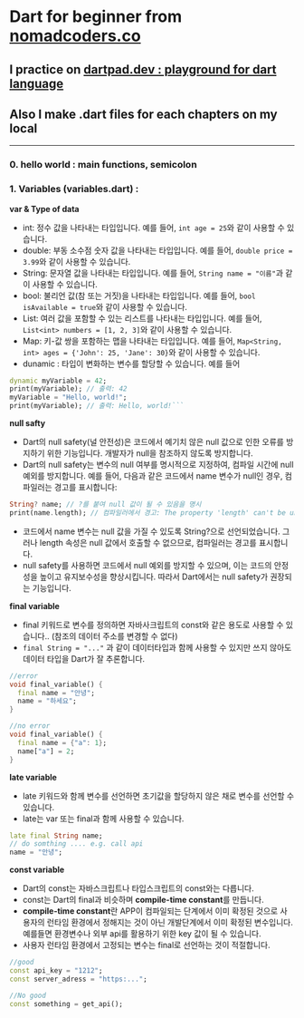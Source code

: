 # Dart for beginner from [nomadcoders.co](https://nomadcoders.co/dart-for-beginners/lectures/4092)

## I practice on [dartpad.dev : playground for dart language](https://dartpad.dev/?)

## Also I make .dart files for each chapters on my local

<hr />

### 0. hello world : main functions, semicolon

### 1. Variables (variables.dart) :

**var & Type of data**

- int: 정수 값을 나타내는 타입입니다. 예를 들어, `int age = 25`와 같이 사용할 수 있습니다.
- double: 부동 소수점 숫자 값을 나타내는 타입입니다. 예를 들어, `double price = 3.99`와 같이 사용할 수 있습니다.
- String: 문자열 값을 나타내는 타입입니다. 예를 들어, `String name = "이름"`과 같이 사용할 수 있습니다.
- bool: 불리언 값(참 또는 거짓)을 나타내는 타입입니다. 예를 들어, `bool isAvailable = true`와 같이 사용할 수 있습니다.
- List: 여러 값을 포함할 수 있는 리스트를 나타내는 타입입니다. 예를 들어, `List<int> numbers = [1, 2, 3]`와 같이 사용할 수 있습니다.
- Map: 키-값 쌍을 포함하는 맵을 나타내는 타입입니다. 예를 들어, `Map<String, int> ages = {'John': 25, 'Jane': 30}`와 같이 사용할 수 있습니다.
- dunamic : 타입이 변화하는 변수를 할당할 수 있습니다. 예를 들어

````dart
dynamic myVariable = 42;
print(myVariable); // 출력: 42
myVariable = "Hello, world!";
print(myVariable); // 출력: Hello, world!```
````

**null safty**

- Dart의 null safety(널 안전성)은 코드에서 예기치 않은 null 값으로 인한 오류를 방지하기 위한 기능입니다. 개발자가 null을 참조하지 않도록 방지합니다.
- Dart의 null safety는 변수의 null 여부를 명시적으로 지정하여, 컴파일 시간에 null 예외를 방지합니다. 예를 들어, 다음과 같은 코드에서 name 변수가 null인 경우, 컴파일러는 경고를 표시합니다:

```dart
String? name; // ?를 붙여 null 값이 될 수 있음을 명시
print(name.length); // 컴파일러에서 경고: The property 'length' can't be unconditionally accessed because the receiver can be 'null'.
```

- 코드에서 name 변수는 null 값을 가질 수 있도록 String?으로 선언되었습니다. 그러나 length 속성은 null 값에서 호출할 수 없으므로, 컴파일러는 경고를 표시합니다.
- null safety를 사용하면 코드에서 null 예외를 방지할 수 있으며, 이는 코드의 안정성을 높이고 유지보수성을 향상시킵니다. 따라서 Dart에서는 null safety가 권장되는 기능입니다.

**final variable**

- final 키워드로 변수를 정의하면 자바사크립트의 const와 같은 용도로 사용할 수 있습니다.. (참조의 데이터 주소를 변경할 수 없다)
- `final String = "..."` 과 같이 데이터타입과 함께 사용할 수 있지만 쓰지 않아도 데이터 타입을 Dart가 잘 추론합니다.

```dart
//error
void final_variable() {
  final name = "안녕";
  name = "하세요";
}

//no error
void final_variable() {
  final name = {"a": 1};
  name["a"] = 2;
}
```

**late variable**

- late 키워드와 함께 변수를 선언하면 초기값을 할당하지 않은 채로 변수를 선언할 수 있습니다.
- late는 var 또는 final과 함께 사용할 수 있습니다.

```dart
late final String name;
// do somthing .... e.g. call api
name = "안녕";
```

**const variable**

- Dart의 const는 자바스크립트나 타입스크립트의 const와는 다릅니다.
- const는 Dart의 final과 비슷하며 **compile-time constant**를 만듭니다.
- **compile-time constant**란 APP이 컴파일되는 단계에서 이미 확정된 것으로 사용자의 런타임 환경에서 정해지는 것이 아닌 개발단계에서 이미 확정된 변수입니다. 예를들면 환경변수나 외부 api를 활용하기 위한 key 값이 될 수 있습니다.
- 사용자 런타임 환경에서 고정되는 변수는 final로 선언하는 것이 적절합니다.

```dart
//good
const api_key = "1212";
const server_adress = "https:...";

//No good
const something = get_api();
```
